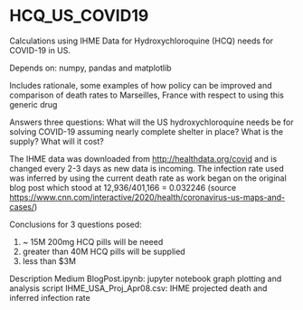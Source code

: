 # HCQ_US_COVID19
Calculations using IHME Data for Hydroxychloroquine (HCQ) needs for COVID-19 in US.

Depends on:
numpy, pandas and matplotlib

Includes rationale, some examples of how policy can be improved and comparison of death rates to Marseilles, France with respect to using this generic drug

Answers three questions:
What will the US hydroxychloroquine needs be for solving COVID-19 assuming nearly complete shelter in place?
What is the supply?
What will it cost?

The IHME data was downloaded from http://healthdata.org/covid and is changed every 2-3 days as new data is incoming.
The infection rate used was inferred by using the current death rate as work began on the original blog post which stood at
12,936/401,166 = 0.032246 (source https://www.cnn.com/interactive/2020/health/coronavirus-us-maps-and-cases/)

Conclusions for 3 questions posed:
1. ~ 15M 200mg HCQ pills will be neeed
2. greater than 40M HCQ pills will be supplied
3. less than $3M 

Description
Medium BlogPost.ipynb: jupyter notebook graph plotting and analysis script
IHME_USA_Proj_Apr08.csv: IHME projected death and inferred infection rate
